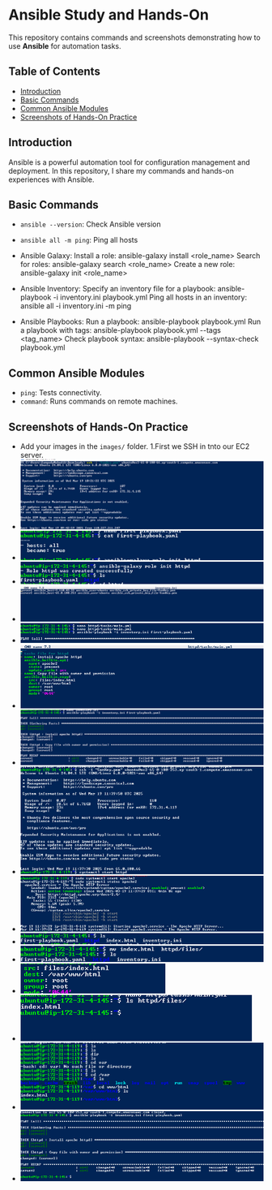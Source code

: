# Ansible Study and Hands-On

This repository contains commands and screenshots demonstrating how to use **Ansible** for automation tasks.

## Table of Contents
- [Introduction](#introduction)
- [Basic Commands](#basic-commands)
- [Common Ansible Modules](#common-ansible-modules)
- [Screenshots of Hands-On Practice](#screenshots-of-hands-on-practice)

## Introduction
Ansible is a powerful automation tool for configuration management and deployment. In this repository, I share my commands and hands-on experiences with Ansible.

## Basic Commands
- `ansible --version`: Check Ansible version
- `ansible all -m ping`: Ping all hosts

- Ansible Galaxy:
Install a role: ansible-galaxy install <role_name>
Search for roles: ansible-galaxy search <role_name>
Create a new role: ansible-galaxy init <role_name>

- Ansible Inventory:
Specify an inventory file for a playbook: ansible-playbook -i inventory.ini playbook.yml
Ping all hosts in an inventory: ansible all -i inventory.ini -m ping

- Ansible Playbooks:
Run a playbook: ansible-playbook playbook.yml
Run a playbook with tags: ansible-playbook playbook.yml --tags <tag_name>
Check playbook syntax: ansible-playbook --syntax-check playbook.yml

## Common Ansible Modules
- `ping`: Tests connectivity.
- `command`: Runs commands on remote machines.

## Screenshots of Hands-On Practice
- Add your images in the `images/` folder.
1.First we SSH in tnto our EC2 server.
- ![Ansible Setup](images/1.png)
- ![Ansible Setup](images/2.png)
- ![Ansible Setup](images/3.png)
- ![Ansible Setup](images/4.png)
- ![Ansible Setup](images/5.png)
- ![Ansible Setup](images/6.png)
- ![Ansible Setup](images/7.png)
- ![Ansible Setup](images/8.png)
- ![Ansible Setup](images/9.png)
- ![Ansible Setup](images/10.png)
- ![Ansible Setup](images/11.png)
- ![Ansible Setup](images/12.png)
- ![Ansible Setup](images/13.png)
- ![Ansible Setup](images/14.png)
- ![Ansible Setup](images/15.png)
